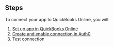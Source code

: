 ## Steps

To connect your app to QuickBooks Online, you will:

1. [Set up app in QuickBooks Online](#set-up-app-in-quickbooks-online)
2. [Create and enable connection in Auth0](#create-and-enable-connection-in-auth0)
3. [Test connection](#test-connection)
